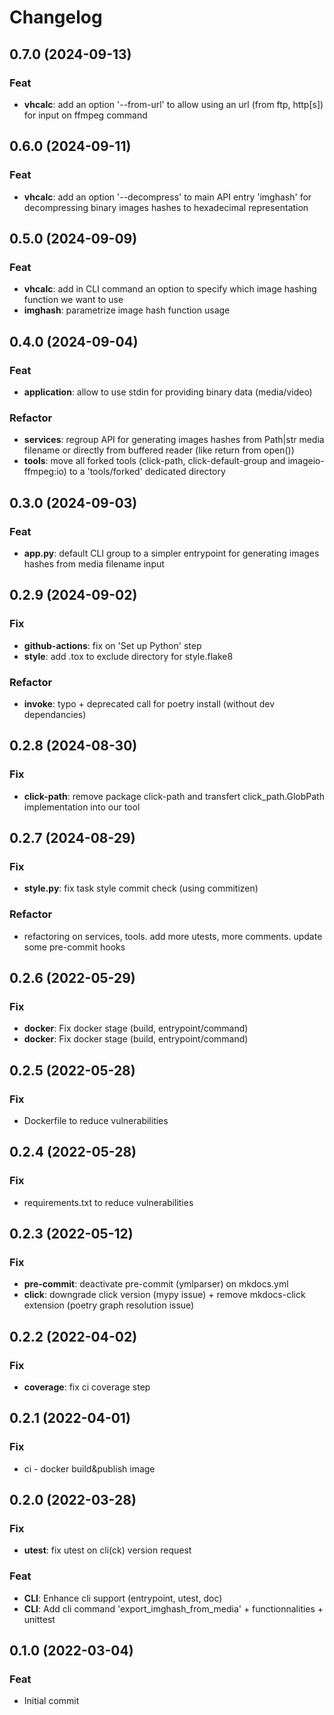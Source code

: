 # Changelog
## 0.7.0 (2024-09-13)

### Feat

- **vhcalc**: add an option '--from-url' to allow using an url (from ftp, http[s]) for input on ffmpeg command

## 0.6.0 (2024-09-11)

### Feat

- **vhcalc**: add an option '--decompress' to main API entry 'imghash' for decompressing binary images hashes to hexadecimal representation

## 0.5.0 (2024-09-09)

### Feat

- **vhcalc**: add in CLI command an option to specify which image hashing function we want to use
- **imghash**: parametrize image hash function usage

## 0.4.0 (2024-09-04)

### Feat

- **application**: allow to use stdin for providing binary data (media/video)

### Refactor

- **services**: regroup API for generating images hashes from Path|str media filename or directly from buffered reader (like return from open())
- **tools**: move all forked tools (click-path, click-default-group and imageio-ffmpeg:io) to a 'tools/forked' dedicated directory

## 0.3.0 (2024-09-03)

### Feat

- **app.py**: default CLI group to a simpler entrypoint for generating images hashes from media filename input

## 0.2.9 (2024-09-02)

### Fix

- **github-actions**: fix on 'Set up Python' step
- **style**: add .tox to exclude directory for style.flake8

### Refactor

- **invoke**: typo + deprecated call for poetry install (without dev dependancies)

## 0.2.8 (2024-08-30)

### Fix

- **click-path**: remove package click-path and transfert click_path.GlobPath implementation into our tool

## 0.2.7 (2024-08-29)

### Fix

- **style.py**: fix task style commit check (using commitizen)

### Refactor

- refactoring on services, tools. add more utests, more comments. update some pre-commit hooks

## 0.2.6 (2022-05-29)

### Fix

- **docker**: Fix docker stage (build, entrypoint/command)
- **docker**: Fix docker stage (build, entrypoint/command)

## 0.2.5 (2022-05-28)

### Fix

- Dockerfile to reduce vulnerabilities

## 0.2.4 (2022-05-28)

### Fix

- requirements.txt to reduce vulnerabilities

## 0.2.3 (2022-05-12)

### Fix

- **pre-commit**: deactivate pre-commit (ymlparser) on mkdocs.yml
- **click**: downgrade click version (mypy issue) + remove mkdocs-click extension (poetry graph resolution issue)

## 0.2.2 (2022-04-02)

### Fix

- **coverage**: fix ci coverage step

## 0.2.1 (2022-04-01)

### Fix

- ci - docker build&publish image

## 0.2.0 (2022-03-28)

### Fix

- **utest**: fix utest on cli(ck) version request

### Feat

- **CLI**: Enhance cli support (entrypoint, utest, doc)
- **CLI**: Add cli command 'export_imghash_from_media' + functionnalities + unittest

## 0.1.0 (2022-03-04)

### Feat

- Initial commit
